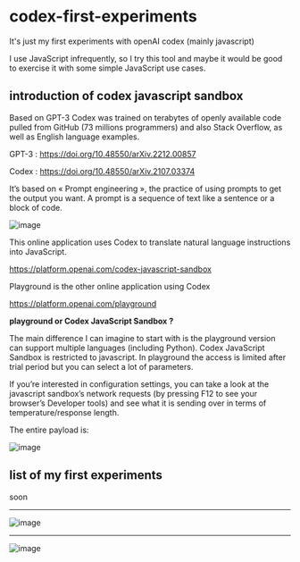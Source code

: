 # codex-first-experiments
It's just my first experiments with openAI codex (mainly javascript)

I use JavaScript infrequently, so I try this tool and maybe it would be good to exercise it with some simple JavaScript use cases. 

## introduction of codex javascript sandbox
Based on GPT-3 Codex was trained on terabytes of openly available code pulled from GitHub (73 millions programmers) and also Stack Overflow, as well as English language examples.

GPT-3 : https://doi.org/10.48550/arXiv.2212.00857
 
Codex : https://doi.org/10.48550/arXiv.2107.03374

It’s based on « Prompt engineering », the practice of using prompts to get the output you want. A prompt is a sequence of text like a sentence or a block of code.

![image]( https://microsoft.github.io/prompt-engineering/images/pattern-02-task-description.png)

This online application uses Codex to translate natural language instructions into JavaScript.

https://platform.openai.com/codex-javascript-sandbox

Playground is the other online application using Codex

https://platform.openai.com/playground


**playground or Codex JavaScript Sandbox ?**

The main difference I can imagine to start with is the playground version can support multiple languages (including Python). Codex JavaScript Sandbox is restricted to javascript. In playground the access is limited after trial period but you can select a lot of parameters.

If you’re interested in configuration settings, you can take a look at the javascript sandbox’s network requests (by pressing F12 to see your browser’s Developer tools) and see what it is sending over in terms of temperature/response length.

The entire payload is:

![image]( https://global.discourse-cdn.com/business7/uploads/openai1/original/2X/1/17251a752b5954713ed600e3554a2b79e33618e9.png)


## list of my first experiments
soon


- - - - - - - 
![image](https://user-images.githubusercontent.com/22524059/219437522-d9bdd825-40b1-4235-9428-97fc3f8948dd.png)


- - - - - - - 
![image](https://user-images.githubusercontent.com/22524059/219429599-1a3373cd-e384-49cb-b7f3-4f39855ee76a.png)

